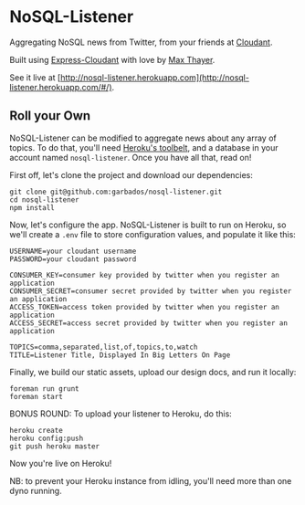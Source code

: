 # NoSQL-Listener

Aggregating NoSQL news from Twitter, from your friends at [Cloudant](https://cloudant.com/).

Built using [Express-Cloudant](http://express-cloudant.herokuapp.com/) with love by [Max Thayer](http://www.maxthayer.org/).

See it live at [http://nosql-listener.herokuapp.com](http://nosql-listener.herokuapp.com/#/).

## Roll your Own

NoSQL-Listener can be modified to aggregate news about any array of topics. To do that, you'll need [Heroku's toolbelt](https://devcenter.heroku.com/articles/quickstart#step-2-install-the-heroku-toolbelt), and a database in your account named `nosql-listener`. Once you have all that, read on!

First off, let's clone the project and download our dependencies:

    git clone git@github.com:garbados/nosql-listener.git
    cd nosql-listener
    npm install

Now, let's configure the app. NoSQL-Listener is built to run on Heroku, so we'll create a `.env` file to store configuration values, and populate it like this:

    USERNAME=your cloudant username
    PASSWORD=your cloudant password

    CONSUMER_KEY=consumer key provided by twitter when you register an application
    CONSUMER_SECRET=consumer secret provided by twitter when you register an application
    ACCESS_TOKEN=access token provided by twitter when you register an application
    ACCESS_SECRET=access secret provided by twitter when you register an application

    TOPICS=comma,separated,list,of,topics,to,watch
    TITLE=Listener Title, Displayed In Big Letters On Page

Finally, we build our static assets, upload our design docs, and run it locally:

    foreman run grunt
    foreman start

BONUS ROUND: To upload your listener to Heroku, do this:

    heroku create
    heroku config:push
    git push heroku master

Now you're live on Heroku!

NB: to prevent your Heroku instance from idling, you'll need more than one dyno running.